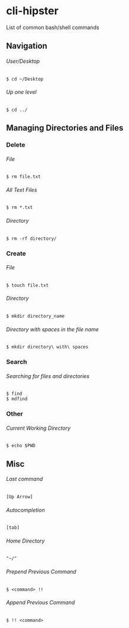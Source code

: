 # cli-hipster  
List of common bash/shell commands  

## Navigation  
###### User/Desktop  
    $ cd ~/Desktop
###### Up one level  
    $ cd ../

## Managing Directories and Files
### Delete
###### File
    $ rm file.txt
###### All Text Files
    $ rm *.txt
###### Directory
    $ rm -rf directory/
### Create  
###### File  
    $ touch file.txt
###### Directory  
    $ mkdir directory_name
###### Directory with spaces in the file name
    $ mkdir directory\ with\ spaces
### Search
###### Searching for files and directories
    $ find
    $ mdfind
### Other
###### Current Working Directory  
    $ echo $PWD

## Misc  
###### Last command  
    [Up Arrow]
###### Autocompletion  
    [tab]  
###### Home Directory  
    "~/"
###### Prepend Previous Command  
    $ <command> !!
###### Append Previous Command
    $ !! <command>
